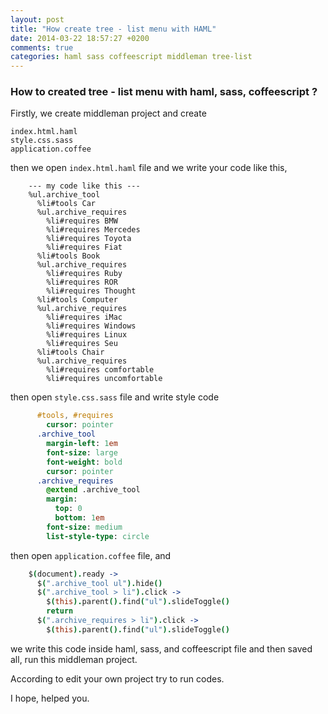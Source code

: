 ```yaml
---
layout: post
title: "How create tree - list menu with HAML"
date: 2014-03-22 18:57:27 +0200
comments: true
categories: haml sass coffeescript middleman tree-list
---
```


### How to created tree - list menu with haml, sass, coffeescript ?

Firstly, we create middleman project and create

    index.html.haml
    style.css.sass
    application.coffee

then we open `index.html.haml` file and we write your code like this,

```haml
    --- my code like this ---
    %ul.archive_tool
      %li#tools Car
      %ul.archive_requires
        %li#requires BMW
        %li#requires Mercedes
        %li#requires Toyota
        %li#requires Fiat
      %li#tools Book
      %ul.archive_requires
        %li#requires Ruby
        %li#requires ROR
        %li#requires Thought
      %li#tools Computer
      %ul.archive_requires
        %li#requires iMac
        %li#requires Windows
        %li#requires Linux
        %li#requires Seu
      %li#tools Chair
      %ul.archive_requires
        %li#requires comfortable
        %li#requires uncomfortable
```
then open `style.css.sass` file and write style code

```sass
      #tools, #requires
        cursor: pointer
      .archive_tool
        margin-left: 1em
        font-size: large
        font-weight: bold
        cursor: pointer
      .archive_requires
        @extend .archive_tool
        margin:
          top: 0
          bottom: 1em
        font-size: medium
        list-style-type: circle
```

then open `application.coffee` file, and

```coffee
    $(document).ready ->
      $(".archive_tool ul").hide()
      $(".archive_tool > li").click ->
        $(this).parent().find("ul").slideToggle()
        return
      $(".archive_requires > li").click ->
        $(this).parent().find("ul").slideToggle()
```
we write this code inside haml, sass, and coffeescript file and then saved all, run this middleman project.


According to edit your own project try to run codes.

I hope, helped you.

